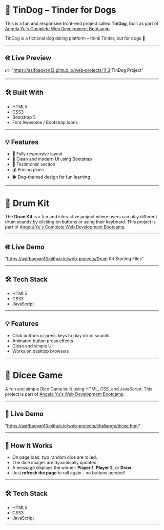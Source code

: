 
# 🐶 TinDog – Tinder for Dogs

This is a fun and responsive front-end project called **TinDog**, built as part of [Angela Yu's Complete Web Development Bootcamp](https://www.udemy.com/course/the-complete-web-development-bootcamp/).

TinDog is a fictional dog dating platform – think Tinder, but for dogs 🐾

---

## 🌐 Live Preview

👉 "https://asifbagvan13.github.io/web-projects/11.3 TinDog Project"

---

## 🛠️ Built With

- HTML5
- CSS3
- Bootstrap 5
- Font Awesome / Bootstrap Icons

---

## 💡 Features

- 📱 Fully responsive layout
- 🎨 Clean and modern UI using Bootstrap
- 💬 Testimonial section
- 💰 Pricing plans
- 🐕 Dog-themed design for fun learning

---


# 🥁 Drum Kit

The **Drum Kit** is a fun and interactive project where users can play different drum sounds by clicking on buttons or using their keyboard. This project is part of [Angela Yu's Complete Web Development Bootcamp](https://www.udemy.com/course/the-complete-web-development-bootcamp/).

---

## 🌐 Live Demo

"https://asifbagvan13.github.io/web-projects/Drum Kit Starting Files"

---

## 🛠️ Tech Stack

- HTML5
- CSS3
- JavaScript

---

## 💡 Features

- Click buttons or press keys to play drum sounds
- Animated button press effects
- Clean and simple UI
- Works on desktop browsers

---


# 🎲 Dicee Game

A fun and simple Dice Game built using HTML, CSS, and JavaScript. This project is part of [Angela Yu's Web Development Bootcamp](https://www.udemy.com/course/the-complete-web-development-bootcamp/).

---

## 🔗 Live Demo

"https://asifbagvan13.github.io/web-projects/challange/dicee.html"


---

## 🧠 How It Works

- On page load, two random dice are rolled.
- The dice images are dynamically updated.
- A message displays the winner: **Player 1**, **Player 2**, or **Draw**.
- Just **refresh the page** to roll again – no buttons needed!

---

## 🛠 Tech Stack

- HTML5
- CSS3
- JavaScript

---
